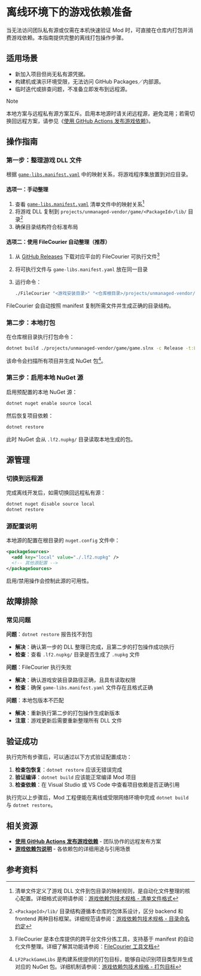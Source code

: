 # 离线环境下的游戏依赖准备

当无法访问团队私有源或仅需在本机快速验证 Mod 时，可直接在仓库内打包并消费游戏依赖。本指南提供完整的离线打包操作步骤。

## 适用场景

- 新加入项目但尚无私有源凭据。
- 构建机或演示环境受限，无法访问 GitHub Packages／内部源。
- 临时迭代或排查问题，不准备立即发布到远程源。

> [!NOTE]
> 本地方案与远程私有源方案互斥。启用本地源时请关闭远程源，避免混用；若需切换回远程方案，请参见《[使用 GitHub Actions 发布游戏依赖](./game-libs-remote-publish.md)》。

## 操作指南

### 第一步：整理游戏 DLL 文件

根据 [`game-libs.manifest.yaml`](../../projects/unmanaged-vendor/game/game-libs.manifest.yaml) 中的映射关系，将游戏程序集放置到对应目录。

#### 选项一：手动整理

1. 查看 [`game-libs.manifest.yaml`](../../projects/unmanaged-vendor/game/game-libs.manifest.yaml) 清单文件中的映射关系[^1]
2. 将游戏 DLL 复制到 `projects/unmanaged-vendor/game/<PackageId>/lib/` 目录[^2]
3. 确保目录结构符合标准布局

#### 选项二：使用 FileCourier 自动整理（推荐）

1. 从 [GitHub Releases](https://github.com/iplaylf2/lf2-taiwu-mods/releases) 下载对应平台的 FileCourier 可执行文件[^3]
2. 将可执行文件与 `game-libs.manifest.yaml` 放在同一目录
3. 运行命令：

   ```bash
   ./FileCourier "<游戏安装目录>" "<仓库根目录>/projects/unmanaged-vendor/game" -m game-libs.manifest.yaml
   ```

FileCourier 会自动按照 manifest 复制所需文件并生成正确的目录结构。

### 第二步：本地打包

在仓库根目录执行打包命令：

```bash
dotnet build ./projects/unmanaged-vendor/game/game.slnx -c Release -t:LF2PackGameLibs
```

该命令会扫描所有项目并生成 NuGet 包[^4]。

### 第三步：启用本地 NuGet 源

启用预配置的本地 NuGet 源：

```bash
dotnet nuget enable source local
```

然后恢复项目依赖：

```bash
dotnet restore
```

此时 NuGet 会从 `.lf2.nupkg/` 目录读取本地生成的包。

## 源管理

### 切换到远程源

完成离线开发后，如需切换回远程私有源：

```bash
dotnet nuget disable source local
dotnet restore
```

### 源配置说明

本地源的配置在根目录的 `nuget.config` 文件中：

```xml
<packageSources>
  <add key="local" value="./.lf2.nupkg" />
  <!-- 其他源配置 -->
</packageSources>
```

启用/禁用操作会控制此源的可用性。

## 故障排除

### 常见问题

**问题**：`dotnet restore` 报告找不到包
- **解决**：确认第一步的 DLL 整理已完成，且第二步的打包操作成功执行
- **检查**：查看 `.lf2.nupkg/` 目录是否生成了 `.nupkg` 文件

**问题**：FileCourier 执行失败
- **解决**：确认游戏安装目录路径正确，且具有读取权限
- **检查**：确保 `game-libs.manifest.yaml` 文件存在且格式正确

**问题**：本地包版本不匹配
- **解决**：重新执行第二步的打包操作生成新版本
- **注意**：游戏更新后需要重新整理所有 DLL 文件

## 验证成功

执行完所有步骤后，可以通过以下方式验证配置成功：

1. **检查包恢复**：`dotnet restore` 应该无错误完成
2. **验证编译**：`dotnet build` 应该能正常编译 Mod 项目
3. **检查依赖**：在 Visual Studio 或 VS Code 中查看项目依赖是否正确引用

执行完以上步骤后，Mod 工程便能在离线或受限网络环境中完成 `dotnet build` 与 `dotnet restore`。

## 相关资源

- **[使用 GitHub Actions 发布游戏依赖](./game-libs-remote-publish.md)** - 团队协作的远程发布方案
- **[游戏依赖包说明](../reference/game-dependencies.md)** - 各依赖包的详细用途与引用场景

## 参考资料

[^1]: 清单文件定义了游戏 DLL 文件到包目录的映射规则，是自动化文件整理的核心配置。详细格式说明请参阅：[游戏依赖包技术规格 - 清单文件格式](../reference/game-libs-packaging.md#清单文件格式)

[^2]: `<PackageId>/lib/` 目录结构遵循本仓库的包体系设计，区分 backend 和 frontend 两种目标框架。详细规范请参阅：[游戏依赖包技术规格 - 目录命名约定](../reference/game-libs-packaging.md#目录命名约定)

[^3]: FileCourier 是本仓库提供的跨平台文件分拣工具，支持基于 manifest 的自动化文件整理。详细了解其功能请参阅：[FileCourier 工具文档](../../projects/unmanaged-vendor/tools/FileCourier/README.md)

[^4]: `LF2PackGameLibs` 是构建系统提供的打包目标，能够自动识别项目类型并生成对应的 NuGet 包。详细机制请参阅：[游戏依赖包技术规格 - 打包目标](../reference/game-libs-packaging.md#打包目标)

